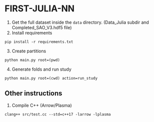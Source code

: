 # FIRST-JULIA-NN

1. Get the full dataset inside the `data` directory. (Data_Julia subdir and Completed_SAO_V3.hdf5 file)
2. Install requirements
```
pip install -r requirements.txt
```
3. Create partitions
```
python main.py root=(pwd)
```
4. Generate folds and run study
```
python main.py root=(cwd) action=run_study
```

## Other instructions
1. Compile C++ (Arrow/Plasma)
```
clang++ src/test.cc --std=c++17 -larrow -lplasma
```